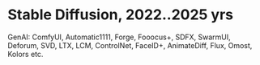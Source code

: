# Stable Diffusion, 2022..2025 yrs
GenAI: ComfyUI, Automatic1111, Forge, Fooocus+, SDFX, SwarmUI, Deforum, SVD, LTX, LCM, ControlNet, FaceID+, AnimateDiff, Flux, Omost, Kolors etc.
